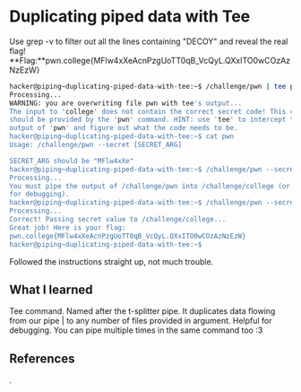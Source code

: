 # Duplicating piped data with Tee
Use grep -v to filter out all the lines containing "DECOY" and reveal the real flag!
**Flag:**pwn.college{MFlw4xXeAcnPzgUoTT0qB_VcQyL.QXxITO0wCOzAzNzEzW}




```bash
hacker@piping~duplicating-piped-data-with-tee:~$ /challenge/pwn | tee pwn | /challenge/college
Processing...
WARNING: you are overwriting file pwn with tee's output...
The input to 'college' does not contain the correct secret code! This code 
should be provided by the 'pwn' command. HINT: use 'tee' to intercept the 
output of 'pwn' and figure out what the code needs to be.
hacker@piping~duplicating-piped-data-with-tee:~$ cat pwn
Usage: /challenge/pwn --secret [SECRET_ARG]

SECRET_ARG should be "MFlw4xXe"
hacker@piping~duplicating-piped-data-with-tee:~$ /challenge/pwn --secret MFlw4xXe
Processing...
You must pipe the output of /challenge/pwn into /challenge/college (or 'tee' 
for debugging).
hacker@piping~duplicating-piped-data-with-tee:~$ /challenge/pwn --secret MFlw4xXe | /challenge/college
Processing...
Correct! Passing secret value to /challenge/college...
Great job! Here is your flag:
pwn.college{MFlw4xXeAcnPzgUoTT0qB_VcQyL.QXxITO0wCOzAzNzEzW}
hacker@piping~duplicating-piped-data-with-tee:~$ 

```
Followed the instructions straight up, not much trouble.
## What I learned
Tee command. Named after the t-splitter pipe. It duplicates data flowing from our pipe | to any number of files provided in argument. Helpful for debugging. You can pipe multiple times in the same command too :3

## References 
.